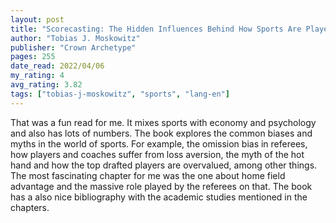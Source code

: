```yaml
---
layout: post
title: "Scorecasting: The Hidden Influences Behind How Sports Are Played and Games Are Won"
author: "Tobias J. Moskowitz"
publisher: "Crown Archetype"
pages: 255
date_read: 2022/04/06
my_rating: 4
avg_rating: 3.82
tags: ["tobias-j-moskowitz", "sports", "lang-en"]
---
```


That was a fun read for me. It mixes sports with economy and psychology and also has lots of numbers. The book explores the common biases and myths in the world of sports. For example, the omission bias in referees, how players and coaches suffer from loss aversion, the myth of the hot hand and how the top drafted players are overvalued, among other things. The most fascinating chapter for me was the one about home field advantage and the massive role played by the referees on that. The book has a also nice bibliography with the academic studies mentioned in the chapters.

